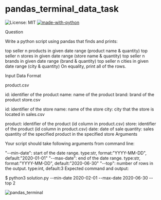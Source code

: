 # pandas_terminal_data_task 

![License: MIT](https://img.shields.io/badge/License-MIT-blue.svg)  [![made-with-python](https://img.shields.io/badge/Made%20with-Python-1f425f.svg)](https://www.python.org/)   


Question

Write a python script using pandas that finds and prints:

top seller n products in given date range (product name & quantity)
top seller n stores in given date range (store name & quantity)
top seller n brands in given date range (brand & quantity)
top seller n cities in given date range (city & quantity)
On equality, print all of the rows.

Input Data Format

product.csv

id: identifier of the product
name: name of the product
brand: brand of the product
store.csv

id: identifier of the store
name: name of the store
city: city that the store is located in
sales.csv

product: identifier of the product (id column in product.csv)
store: identifier of the product (id column in product.csv)
date: date of sale
quantity: sales quantity of the specified product in the specified store
Arguments

Your script should take following arguments from command line:

"--min-date": start of the date range. type:str, format:"YYYY-MM-DD", default:"2020-01-01"
"--max-date": end of the date range. type:str, format:"YYYY-MM-DD", default:"2020-06-30"
"--top": number of rows in the output. type:int, default:3
Expected command and output:

$ python3 solution.py --min-date 2020-02-01 --max-date 2020-06-30 --top 2

![pandas_terminal](https://user-images.githubusercontent.com/48547417/116120366-21764080-a6c8-11eb-8bd8-aea58ef76bce.PNG)

